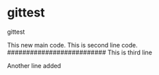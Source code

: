 # gittest

gittest

This new main code.
This is second line code.
##########################
This is third line

Another line added
